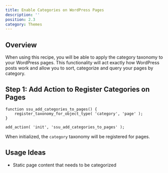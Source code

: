 ```yaml
---
title: Enable Categories on WordPress Pages
description: ''
position: 2.3
category: Themes
---
```


<social :tweet-text="'Enable Categories on WordPress Pages'"
    :page-url="'https://wp-dev-recipes.serversideup.net/themes/enable-categories-for-wordpress-pages'"
    :github-url="'https://github.com/serversideup/wp-dev-recipes'"></social>

<recipe-header 
    :complexity="'Low'"
    :compatibility="['WordPress 5.0+']"
    :discussion="'https://community.serversideup.net/t/enable-categories-on-wordpress-pages/215'">
    </recipe-header>

## Overview
When using this recipe, you will be able to apply the category taxonomy to your WordPress pages. This functionality will act exactly how WordPress posts work and allow you to sort, categorize and query your pages by category.

## Step 1: Add Action to Register Categories on Pages
```php[functions.php]
function ssu_add_categories_to_pages() {
	register_taxonomy_for_object_type( 'category', 'page' );
}

add_action( 'init', 'ssu_add_categories_to_pages' );
```

When initialized, the `category` taxonomy will be registered for pages.

## Usage Ideas
* Static page content that needs to be categorized